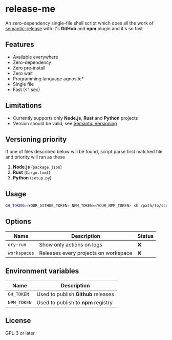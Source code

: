 # release-me

An zero-dependency single-file shell script which does all the work of [semantic-release](https://github.com/semantic-release/semantic-release) with it's **GitHub** and **npm** plugin and it's so fast

## Features

- Available everywhere
- Zero-dependency
- Zero pre-install
- Zero wait
- Programming language agnostic\*
- Single file
- Fast (<1 sec)

## Limitations

- Currently supports only **Node.js**, **Rust** and **Python** projects
- Version should be valid, see [Semantic Versioning](https://semver.org)

## Versioning priority

If one of files described below will be found, script parse first matched file and priority will ran as these

1. **Node.js** (`package.json`)
2. **Rust** (`Cargo.toml`)
3. **Python** (`setup.py`)

## Usage

```sh
GH_TOKEN=<YOUR_GITHUB_TOKEN> NPM_TOKEN=<YOUR_NPM_TOKEN> sh /path/to/script/release.sh
```

## Options

| Name         | Description                          | Status |
| ------------ | ------------------------------------ | ------ |
| `dry-run`    | Show only actions on logs            | ❌     |
| `workspaces` | Releases every projects on workspace | ❌     |

## Environment variables

| Name        | Description                         |
| ----------- | ----------------------------------- |
| `GH_TOKEN`  | Used to publish **Github** releases |
| `NPM_TOKEN` | Used to publish to **npm** registry |

## License

GPL-3 or later
